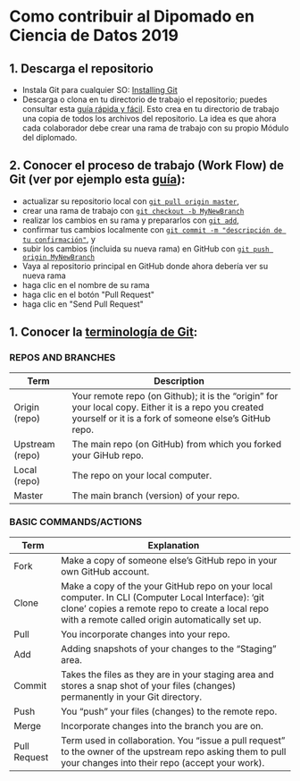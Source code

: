 # Como contribuir al Dipomado en Ciencia de Datos 2019
## 1. Descarga el repositorio
- Instala Git para cualquier SO: [Installing Git](https://git-scm.com/book/en/v2/Getting-Started-Installing-Git)
- Descarga o clona en tu directorio de trabajo el repositorio; puedes consultar esta [guía rápida y fácil](https://rogerdudler.github.io/git-guide/). 
Esto crea en tu directorio de trabajo una copia de todos los archivos del repositorio. La idea es que ahora cada colaborador debe 
crear una rama de trabajo con su propio Módulo del diplomado. 

## 2. Conocer el proceso de trabajo (Work Flow) de Git (ver por ejemplo esta [guía](https://rogerdudler.github.io/git-guide/)):
- actualizar su repositorio local con [`git pull origin master`](https://uoftcoders.github.io/studyGroup/lessons/git/collaboration/lesson/),
- crear una rama de trabajo con [`git checkout -b MyNewBranch`](https://uoftcoders.github.io/studyGroup/lessons/git/collaboration/lesson/)
- realizar los cambios en su rama y prepararlos con [`git add`](https://uoftcoders.github.io/studyGroup/lessons/git/collaboration/lesson/),
- confirmar tus cambios localmente con [`git commit -m "descripción de tu confirmación"`](https://uoftcoders.github.io/studyGroup/lessons/git/collaboration/lesson/), y
- subir los cambios (incluida su nueva rama) en GitHub con [`git push origin MyNewBranch`](https://uoftcoders.github.io/studyGroup/lessons/git/collaboration/lesson/)
- Vaya al repositorio principal en GitHub donde ahora debería ver su nueva rama
- haga clic en el nombre de su rama
- haga clic en el botón "Pull Request"
- haga clic en "Send Pull Request"

## 1. Conocer la [terminología de Git](https://rogerdudler.github.io/git-guide/):
### REPOS AND BRANCHES
| Term            | Description                                                                                                                                                    |
|-----------------|----------------------------------------------------------------------------------------------------------------------------------------------------------------|
| Origin (repo)   | Your remote repo (on Github); it is the “origin” for your local copy.  Either it is a repo you created yourself or it is a fork of someone else’s GitHub repo. |
| Upstream (repo) | The main repo (on GitHub) from which you forked your GiHub repo.                                                                                               |
| Local (repo)    | The repo on your local computer.                                                                                                                               |
| Master          | The main branch (version) of your repo.                                                                                                                        |

### BASIC COMMANDS/ACTIONS
| Term         | Explanation                                                                                                                                                                   |
|--------------|-------------------------------------------------------------------------------------------------------------------------------------------------------------------------------|
| Fork         | Make a copy of someone else’s GitHub repo in your own GitHub account.                                                                                                         |
| Clone        | Make a copy of the your GitHub repo on your local computer. In CLI (Computer Local Interface): ‘git clone’ copies a remote repo to create a local repo with a remote called origin automatically set up. |
| Pull         | You incorporate changes into your repo.                                                                                                                                       |
| Add          | Adding snapshots of your changes to the “Staging” area.                                                                                                                       |
| Commit       | Takes the files as they are in your staging area and stores a snap shot of your files (changes) permanently in your Git directory.                                            |
| Push         | You “push” your files (changes) to the remote repo.                                                                                                                           |
| Merge        | Incorporate changes into the branch you are on.                                                                                                                               |
| Pull Request | Term used in collaboration. You “issue a pull request” to the owner of the upstream repo asking them to pull your changes into their repo (accept your work).                 |
